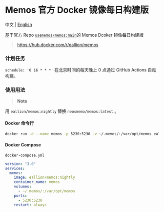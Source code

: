 # Memos 官方 Docker 镜像每日构建版

中文 | [English](./README.md)

基于官方 Repo [`usememos/memos:main`](https://github.com/usememos/memos)的 Memos Dcoker 镜像每日构建版

> https://hub.docker.com/r/eallion/memos

### 计划任务

`schedule: '0 16 * * *'` 在北京时间的每天晚上 0 点通过 GitHub Actions 自动构建。

### 使用用法

> **Note**

用 `eallion/memos:nightly` 替换 `neosmemo/memos:latest` 。

#### Docker 命令行

```bash
docker run -d --name memos -p 5230:5230 -v ~/.memos/:/var/opt/memos eallion/memos:nightly
```

#### Docker Compose

`docker-compose.yml`

```yml
version: "3.0"
services:
  memos:
    image: eallion/memos:nightly
    container_name: memos
    volumes:
      - ~/.memos/:/var/opt/memos
    ports:
      - 5230:5230
    restart: always
```